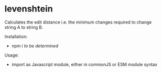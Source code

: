 # levenshtein
Calculates the edit distance i.e. the minimum changes required to change string A to string B.

Installation:

* npm i *to be determined*

Usage:
* import as Javascript module, either in commonJS or ESM module syntax
